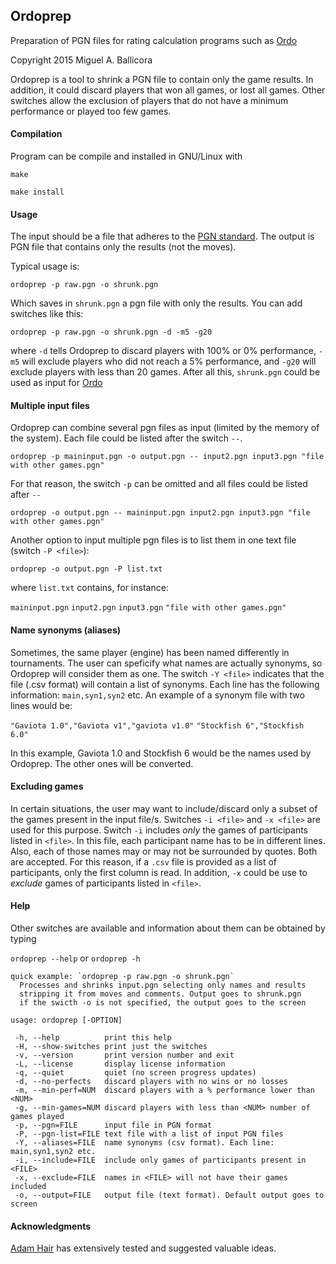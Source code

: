 ## Ordoprep 
Preparation of PGN files for rating calculation programs such as [Ordo](https://github.com/michiguel/Ordo)

Copyright 2015 Miguel A. Ballicora

Ordoprep is a tool to shrink a PGN file to contain only the game results. 
In addition, it could discard players that won all games, or lost all games. 
Other switches allow the exclusion of players that do not have a minimum performance or played too few games.

#### Compilation
Program can be compile and installed in GNU/Linux with

`make`

`make install`

#### Usage
The input should be a file that adheres to the [PGN standard](http://en.wikipedia.org/wiki/Portable_Game_Notation). 
The output is PGN file that contains only the results (not the moves).

Typical usage is:

`ordoprep -p raw.pgn -o shrunk.pgn`

Which saves in `shrunk.pgn` a pgn file with only the results. 
You can add switches like this:

`ordoprep -p raw.pgn -o shrunk.pgn -d -m5 -g20`

where `-d` tells Ordoprep to discard players with 100% or 0% performance, 
`-m5` will exclude players who did not reach a 5% performance, and `-g20` will exclude players with less than 20 games.
After all this, `shrunk.pgn` could be used as input for [Ordo](https://github.com/michiguel/Ordo)

#### Multiple input files
Ordoprep can combine several pgn files as input (limited by the memory of the system).
Each file could be listed after the switch `--`.

`ordoprep -p maininput.pgn -o output.pgn -- input2.pgn input3.pgn "file with other games.pgn"`

For that reason, the switch `-p` can be omitted and all files could be listed after `--`

`ordoprep -o output.pgn -- maininput.pgn input2.pgn input3.pgn "file with other games.pgn"`

Another option to input multiple pgn files is to list them in one text file (switch `-P <file>`):

`ordoprep -o output.pgn -P list.txt`

where `list.txt` contains, for instance:

`maininput.pgn`
`input2.pgn`
`input3.pgn`
`"file with other games.pgn"`

#### Name synonyms (aliases)
Sometimes, the same player (engine) has been named differently in tournaments.
The user can speficify what names are actually synonyms, so Ordoprep will consider them as one.
The switch `-Y <file>` indicates that the file (.csv format) will contain a list of synonyms. 
Each line has the following information: `main,syn1,syn2` etc.
An example of a synonym file with two lines would be:

`"Gaviota 1.0","Gaviota v1","gaviota v1.0"`
`"Stockfish 6","Stockfish 6.0"`

In this example, Gaviota 1.0 and Stockfish 6 would be the names used by Ordoprep. The other ones will be converted.

#### Excluding games
In certain situations, the user may want to include/discard only a subset of the games present in the input file/s. Switches `-i <file>` and `-x <file>` are used for this purpose. Switch `-i` includes _only_ the games of participants listed in `<file>`. In this file, each participant name has to be in different lines. Also, each of those names may or may not be surrounded by quotes. Both are accepted. For this reason, if a `.csv` file is provided as a list of participants, only the first column is read. In addition, `-x` could be use to _exclude_ games of participants listed in `<file>`.

#### Help
Other switches are available and information about them can be obtained by typing

`ordoprep --help` or `ordoprep -h`

```
quick example: `ordoprep -p raw.pgn -o shrunk.pgn`
  Processes and shrinks input.pgn selecting only names and results
  stripping it from moves and comments. Output goes to shrunk.pgn
  if the swicth -o is not specified, the output goes to the screen

usage: ordoprep [-OPTION]

 -h, --help          print this help
 -H, --show-switches print just the switches
 -v, --version       print version number and exit
 -L, --license       display license information
 -q, --quiet         quiet (no screen progress updates)
 -d, --no-perfects   discard players with no wins or no losses
 -m, --min-perf=NUM  discard players with a % performance lower than <NUM>
 -g, --min-games=NUM discard players with less than <NUM> number of games played
 -p, --pgn=FILE      input file in PGN format
 -P, --pgn-list=FILE text file with a list of input PGN files
 -Y, --aliases=FILE  name synonyms (csv format). Each line: main,syn1,syn2 etc.
 -i, --include=FILE  include only games of participants present in <FILE>
 -x, --exclude=FILE  names in <FILE> will not have their games included
 -o, --output=FILE   output file (text format). Default output goes to screen
```

#### Acknowledgments
[Adam Hair](https://chessprogramming.wikispaces.com/Adam+Hair) has extensively tested and suggested valuable ideas.

